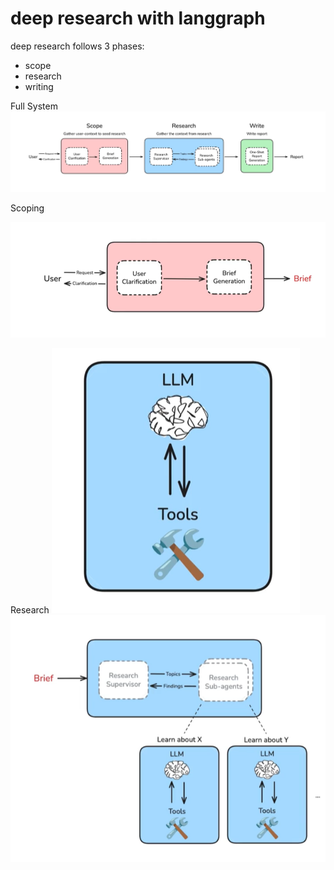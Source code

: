 # deep research with langgraph

deep research follows 3 phases:

- scope
- research
- writing

Full System
![alt text](images/image-1.png)

Scoping

![alt text](images/image-2.png)

Research
![alt text](images/image-3.png)
![alt text](images/image-4.png)

